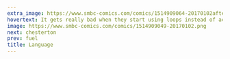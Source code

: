 ```yaml
---
extra_image: https://www.smbc-comics.com/comics/1514909064-20170102after.png
hovertext: It gets really bad when they start using loops instead of actively engaging in conversation.
image: https://www.smbc-comics.com/comics/1514909049-20170102.png
next: chesterton
prev: fuel
title: Language
---
```

